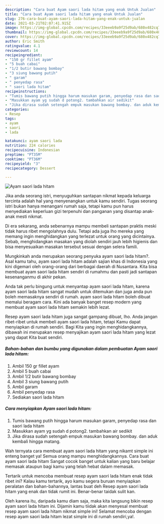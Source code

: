 ```yaml
---
description: "Cara buat Ayam saori lada hitam yang enak Untuk Jualan"
title: "Cara buat Ayam saori lada hitam yang enak Untuk Jualan"
slug: 276-cara-buat-ayam-saori-lada-hitam-yang-enak-untuk-jualan
date: 2021-03-21T02:07:41.915Z
image: https://img-global.cpcdn.com/recipes/33eeeb9a9f25d9ab/680x482cq70/ayam-saori-lada-hitam-foto-resep-utama.jpg
thumbnail: https://img-global.cpcdn.com/recipes/33eeeb9a9f25d9ab/680x482cq70/ayam-saori-lada-hitam-foto-resep-utama.jpg
cover: https://img-global.cpcdn.com/recipes/33eeeb9a9f25d9ab/680x482cq70/ayam-saori-lada-hitam-foto-resep-utama.jpg
author: Eric Smith
ratingvalue: 4.1
reviewcount: 14
recipeingredient:
- "150 gr fillet ayam"
- "5 buah cabai"
- "1/2 butir bawang bombay"
- "3 siung bawang putih"
- " garam"
- " penyedap rasa"
- " saori lada hitam"
recipeinstructions:
- "Tumis bawang putih hingga harum masukan garam, penyedap rasa dan saori lada hitam"
- "Masukkan ayam yg sudah d potong2. tambahkan air sedikit"
- "Jika dirasa sudah setengah empuk masukan bawang bombay. dan aduk kembali hingga matang."
categories:
- Resep
tags:
- ayam
- saori
- lada

katakunci: ayam saori lada 
nutrition: 224 calories
recipecuisine: Indonesian
preptime: "PT35M"
cooktime: "PT36M"
recipeyield: "3"
recipecategory: Dessert

---
```



![Ayam saori lada hitam](https://img-global.cpcdn.com/recipes/33eeeb9a9f25d9ab/680x482cq70/ayam-saori-lada-hitam-foto-resep-utama.jpg)

Jika anda seorang istri, menyuguhkan santapan nikmat kepada keluarga tercinta adalah hal yang menyenangkan untuk kamu sendiri. Tugas seorang istri bukan hanya menangani rumah saja, tetapi kamu pun harus menyediakan keperluan gizi terpenuhi dan panganan yang disantap anak-anak mesti nikmat.

Di era  sekarang, anda sebenarnya mampu membeli santapan praktis meski tidak harus ribet mengolahnya dulu. Tetapi ada juga lho mereka yang memang ingin menghidangkan yang terlezat untuk orang yang dicintainya. Sebab, menghidangkan masakan yang diolah sendiri jauh lebih higienis dan bisa menyesuaikan masakan tersebut sesuai dengan selera famili. 



Mungkinkah anda merupakan seorang penyuka ayam saori lada hitam?. Asal kamu tahu, ayam saori lada hitam adalah sajian khas di Indonesia yang kini digemari oleh orang-orang dari berbagai daerah di Nusantara. Kita bisa membuat ayam saori lada hitam sendiri di rumahmu dan pasti jadi santapan kesenanganmu di akhir pekan.

Anda tak perlu bingung untuk menyantap ayam saori lada hitam, karena ayam saori lada hitam sangat mudah untuk ditemukan dan juga anda pun boleh memasaknya sendiri di rumah. ayam saori lada hitam boleh dibuat memalui beragam cara. Kini ada banyak banget resep modern yang membuat ayam saori lada hitam semakin lebih lezat.

Resep ayam saori lada hitam juga sangat gampang dibuat, lho. Anda jangan ribet-ribet untuk membeli ayam saori lada hitam, tetapi Kamu dapat menyiapkan di rumah sendiri. Bagi Kita yang ingin menghidangkannya, dibawah ini merupakan resep menyajikan ayam saori lada hitam yang lezat yang dapat Kita buat sendiri.

<!--inarticleads1-->

##### Bahan-bahan dan bumbu yang digunakan dalam pembuatan Ayam saori lada hitam:

1. Ambil 150 gr fillet ayam
1. Ambil 5 buah cabai
1. Ambil 1/2 butir bawang bombay
1. Ambil 3 siung bawang putih
1. Ambil  garam
1. Ambil  penyedap rasa
1. Sediakan  saori lada hitam




<!--inarticleads2-->

##### Cara menyiapkan Ayam saori lada hitam:

1. Tumis bawang putih hingga harum masukan garam, penyedap rasa dan saori lada hitam
1. Masukkan ayam yg sudah d potong2. tambahkan air sedikit
1. Jika dirasa sudah setengah empuk masukan bawang bombay. dan aduk kembali hingga matang.




Wah ternyata cara membuat ayam saori lada hitam yang nikamt simple ini enteng banget ya! Semua orang mampu menghidangkannya. Cara buat ayam saori lada hitam Sangat cocok banget untuk kalian yang baru belajar memasak ataupun bagi kamu yang telah hebat dalam memasak.

Tertarik untuk mencoba membuat resep ayam saori lada hitam enak tidak ribet ini? Kalau kamu tertarik, ayo kamu segera buruan menyiapkan peralatan dan bahan-bahannya, lantas buat deh Resep ayam saori lada hitam yang enak dan tidak rumit ini. Benar-benar taidak sulit kan. 

Oleh karena itu, daripada kamu diam saja, maka kita langsung bikin resep ayam saori lada hitam ini. Dijamin kamu tiidak akan menyesal membuat resep ayam saori lada hitam nikmat simple ini! Selamat mencoba dengan resep ayam saori lada hitam lezat simple ini di rumah sendiri,ya!.

